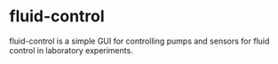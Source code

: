 # fluid-control
fluid-control is a simple GUI for controlling pumps and sensors for fluid control in laboratory experiments.
